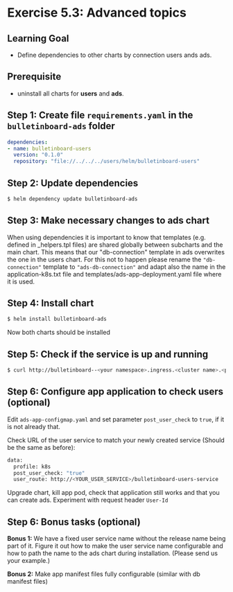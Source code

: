 # Exercise 5.3: Advanced topics

## Learning Goal
- Define dependencies to other charts by connection users ands ads.

## Prerequisite

- uninstall all charts for **users** and **ads**.

## Step 1: Create file `requirements.yaml` in the `bulletinboard-ads` folder

```yaml
dependencies:
- name: bulletinboard-users
  version: "0.1.0"
  repository: "file://../../../users/helm/bulletinboard-users"

``` 

## Step 2: Update dependencies

```bash
$ helm dependency update bulletinboard-ads
```

## Step 3: Make necessary changes to ads chart

When using dependencies it is important to know that templates (e.g. defined in _helpers.tpl files) are shared globally between subcharts and the main chart. This means that our "db-connection" template in ads overwrites the one in the users chart. For this not to happen please rename the `"db-connection"` template to `"ads-db-connection"` and adapt also the name in the application-k8s.txt file and templates/ads-app-deployment.yaml file where it is used.

## Step 4: Install chart

```bash
$ helm install bulletinboard-ads
```

Now both charts should be installed


## Step 5: Check if the service is up and running

```bash
$ curl http://bulletinboard--<your namespace>.ingress.<cluster name>.<project name>.shoot.canary.k8s-hana.ondemand.com/ads/api/v1/ads
```

## Step 6: Configure app application to check users (optional)

Edit `ads-app-configmap.yaml` and set parameter `post_user_check` to `true`, if it is not already that.

Check URL of the user service to match your newly created service (Should be the same as before):


```bash
data:
  profile: k8s
  post_user_check: "true"
  user_route: http://<YOUR_USER_SERVICE>/bulletinboard-users-service
```

Upgrade chart, kill app pod, check that application still works and that you can create ads. Experiment with request header `User-Id`

## Step 6: Bonus tasks (optional)

**Bonus 1:** We have a fixed user service name without the release name being part of it. Figure it out how to make the user service name configurable and how to path the name to the ads chart during installation. (Please send us your example.)

**Bonus 2:** Make app manifest files fully configurable (similar with db manifest files)

 

